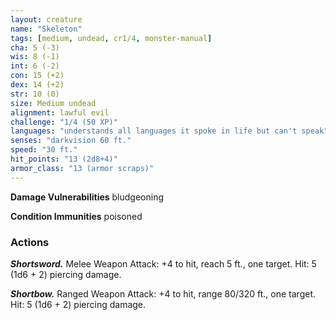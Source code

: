 ```yaml
---
layout: creature
name: "Skeleton"
tags: [medium, undead, cr1/4, monster-manual]
cha: 5 (-3)
wis: 8 (-1)
int: 6 (-2)
con: 15 (+2)
dex: 14 (+2)
str: 10 (0)
size: Medium undead
alignment: lawful evil
challenge: "1/4 (50 XP)"
languages: "understands all languages it spoke in life but can't speak"
senses: "darkvision 60 ft."
speed: "30 ft."
hit_points: "13 (2d8+4)"
armor_class: "13 (armor scraps)"
---
```


**Damage Vulnerabilities** bludgeoning

**Condition Immunities** poisoned

### Actions

***Shortsword.*** Melee Weapon Attack: +4 to hit, reach 5 ft., one target. Hit: 5 (1d6 + 2) piercing damage.

***Shortbow.*** Ranged Weapon Attack: +4 to hit, range 80/320 ft., one target. Hit: 5 (1d6 + 2) piercing damage.
